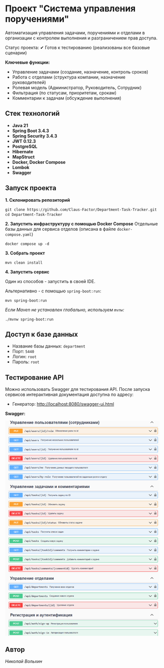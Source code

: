 # Проект "Система управления поручениями"

Автоматизация управления задачами, поручениями и отделами в организации с контролем выполнения и разграничением прав доступа.

Статус проекта:
✔ Готов к тестированию (реализованы все базовые сценарии)


**Ключевые функции:**
- Управление задачами (создание, назначение, контроль сроков)
- Работа с отделами (структура компании, назначение руководителей)
- Ролевая модель (Администратор, Руководитель, Сотрудник)
- Фильтрация (по статусам, приоритетам, срокам)
- Комментарии к задачам (обсуждение выполнения)

## Стек технологий

- **Java 21**
- **Spring Boot 3.4.3**
- **Spring Security 3.4.3**
- **JWT 0.12.3**
- **PostgreSQL**
- **Hibernate**
- **MapStruct**
- **Docker, Docker Compose**
- **Lombok**
- **Swagger**

## Запуск проекта

**1. Склонировать репозиторий**
```
git clone https://github.com/Claus-Factor/Department-Task-Tracker.git
cd Department-Task-Tracker
```
**2. Запустить инфраструктуру с помощью Docker Compose**
Отдельные базы данных для сервиса отделов (описана в файле `docker-compose.yaml`)
```
docker compose up -d
```
**3. Собрать проект**
```
mvn clean install
```
**4. Запустить сервис**

Один из способов - запустить в своей IDE.

Альтернативно - с помощью `spring-boot:run`:
```
mvn spring-boot:run
```

_Если Maven не установлен глобально, используем `mvnw`:_
```
./mvnw spring-boot:run
```

## Доступ к базе данных

- Название базы данных: `department`
- Порт: `5440`
- Логин: `root`
- Пароль: `root`

## Тестирование API
Можно использовать Swagger для тестирования API.
После запуска сервисов интерактивная документация доступна по адресу:
- Генератор: [http://localhost:8080/swagger-ui.html](http://localhost:8080/swagger-ui.html)

**Swagger:**

![](swagger.png)


## Автор

_Николай Вольхин_